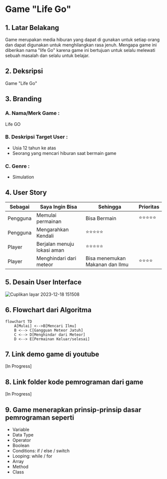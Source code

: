 # Game "Life Go"
## 1. Latar Belakang
  <p> Game merupakan media hiburan yang dapat di gunakan untuk setiap orang dan dapat digunakan untuk menghilangkan rasa jenuh. Mengapa game ini diberikan nama "life Go" karena game ini bertujuan untuk selalu melewati sebuah masalah dan selalu untuk belajar. </p>
 
## 2. Deksripsi
  Game "Life Go"
 
## 3. Branding
### A. Nama/Merk Game :
Life GO
### B. Deskripsi Target User :
- Usia 12 tahun ke atas
- Seorang yang mencari hiburan saat bermain game
### C. Genre :
- Simulation

## 4. User Story

Sebagai | Saya Ingin Bisa | Sehingga | Prioritas
---|---|---|---
Pengguna | Memulai permainan | Bisa Bermain | ⭐⭐⭐⭐⭐
Pengguna | Mengarahkan Kendali| ⭐⭐⭐⭐⭐
Player | Berjalan menuju lokasi aman | ⭐⭐⭐⭐⭐
Player | Menghindari dari meteor | Bisa menemukan Makanan dan Ilmu | ⭐⭐⭐⭐

## 5. Desain User Interface

![Cuplikan layar 2023-12-18 151508](https://github.com/rakaalpiansyah/Project-Game/assets/144642330/8ef95888-dedd-40c8-8a75-56b49bbfd483)


## 6. Flowchart dari Algoritma

```
flowchart TD
    A[Mulai] <-->B[Mencari Ilmu]
    B <--> C[Gangguan Meteor Jatuh]
    C <--> D[Menghindar dari Meteor]
    D <--> E[Permainan Keluar/selesai]
```

## 7. Link demo game di youtube

[In Progress]

## 8. Link folder kode pemrograman dari game

[In Progress]

## 9. Game menerapkan prinsip-prinsip dasar pemrograman seperti

   - Variable
   - Data Type
   - Operator
   - Boolean
   - Conditions: if / else / switch
   - Looping: while / for
   - Array
   - Method
   - Class



